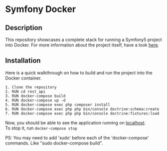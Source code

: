 # Symfony Docker

## Description

This repository showcases a complete stack for running a Symfony5 project into Docker. For more information about the project itself, have a look [here](https://github.com/NazarioR9/rest_api/tree/master/symfony).

## Installation

Here is a quick walkthrough on how to build and run the project into the Docker container.

```
1. Clone the repository 
2. RUN cd rest_api
3. RUN docker-compose build 
4. RUN docker-compose up -d
5. RUN docker-compose exec php composer install 
6. RUN docker-compose exec php php bin/console doctrine:schema:create
7. RUN docker-compose exec php php bin/console doctrine:fixtures:load

```

Now, you should be able to see the application running on [localhost](http:localhost/).   
To stop it, run ``` docker-compose stop ```   


PS: You may need to add 'sudo' before each of the 'docker-compose' commands. Like "sudo docker-compose build".
